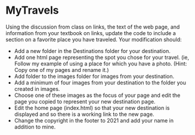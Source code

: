 # MyTravels
Using the discussion from class on links, the text of the web page, and information from your textbook on links, update the code to include a section on a favorite place you have traveled.  Your modification should:
*  Add a new folder in the Destinations folder for your destination.
*  Add one html page representing the spot you chose for your travel. (ie, Follow my example of using a place for which you have a photo. (Hint: Copy one of my pages and rename it.)
*  Add folder to the images folder for images from your destination.
*  Add a minimum of four images from your destination to the folder you created in images.
*  Choose one of these images as the focus of your page and edit the page you copied to represent your new destination page.
*  Edit the home page (index.html) so that your new destination is displayed and so there is a working link to the new page.
*  Change the copyright in the footer to 2021 and add your name in addition to mine.

